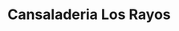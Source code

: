 ---
title: "Cansaladeria Los Rayos"
url: /lhospitalet-de-llobregat/cansaladeria-los-rayos/
shop: carnicero
---